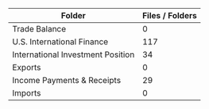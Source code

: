 | Folder                            |   Files / Folders |
|-----------------------------------|-------------------|
| Trade Balance                     |                 0 |
| U.S. International Finance        |               117 |
| International Investment Position |                34 |
| Exports                           |                 0 |
| Income Payments & Receipts        |                29 |
| Imports                           |                 0 |